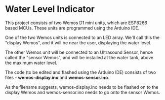 # Water Level Indicator

This project consists of two Wemos D1 mini units, which are ESP8266 based MCUs. These units are programmed using the Arduino IDE. 

One of the two Wemos units is connected to an LED array. We'll call this the "display Wemos", and it will be near the user, displaying the water level.

The other Wemos unit will be connected to an Ultrasound Sensor, hence called the "sensor Wemos", and will be installed at the water tank, above the maximum water level.

The code (to be edited and flashed using the Arduino IDE) consists of two files - **wemos-display.ino** and **wemos-sensor.ino**.

As the filename suggests, wemos-display.ino needs to be flashed on to the display Wemos and wemos-sensor.ino needs to go onto the sensor Wemos.

